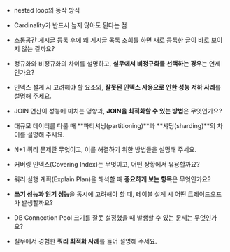 
- nested loop의 동작 방식
- Cardinality가 반드시 높지 않아도 된다는 점
- 소통공간 게시글 등록 후에 왜 게시글 목록 조회를 하면 새로 등록한 글이 바로 보이지 않는 걸까요?



- 정규화와 비정규화의 차이를 설명하고, **실무에서 비정규화를 선택하는 경우**는 언제인가요?
    
- 인덱스 설계 시 고려해야 할 요소와, **잘못된 인덱스 사용으로 인한 성능 저하 사례**를 설명해 주세요.
    
- JOIN 연산이 성능에 미치는 영향과, **JOIN을 최적화할 수 있는 방법**은 무엇인가요?
    
- 대규모 데이터를 다룰 때 **파티셔닝(partitioning)**과 **샤딩(sharding)**의 차이를 설명해 주세요.
    
- N+1 쿼리 문제란 무엇이고, 이를 해결하기 위한 방법들을 설명해 주세요.
    
- 커버링 인덱스(Covering Index)는 무엇이고, 어떤 상황에서 유용할까요?
    
- 쿼리 실행 계획(Explain Plan)을 해석할 때 **중요하게 보는 항목**은 무엇인가요?
    
- **쓰기 성능과 읽기 성능**을 동시에 고려해야 할 때, 테이블 설계 시 어떤 트레이드오프가 발생할까요?
    
- DB Connection Pool 크기를 잘못 설정했을 때 발생할 수 있는 문제는 무엇인가요?
    
- 실무에서 경험한 **쿼리 최적화 사례**를 들어 설명해 주세요.
